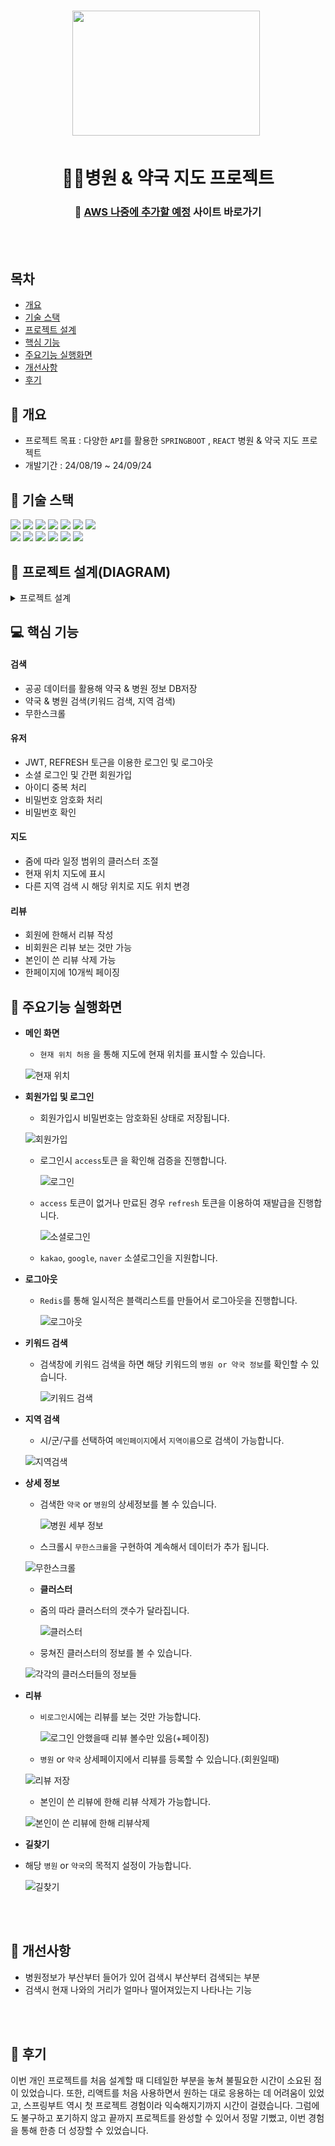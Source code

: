<h1 align='center'> <img src='https://github.com/user-attachments/assets/577abd23-7965-441c-abd4-6769499901ee' style='width: 300px; height: 200px;'>&nbsp;</h1>

<h1  align='center'>🏥💊병원 & 약국 지도 프로젝트</h1>
<div align='center'>
  <h3>
    🔗 <a href="">AWS 나중에 추가할 예정</a> 사이트 바로가기
  </h3>
</div>
<br/><br/>



## 목차
- [개요](https://github.com/k-codingmachine/SpringBoot-React#-개요)
- [기술 스택](https://github.com/k-codingmachine/SpringBoot-React#-기술-스택)
- [프로젝트 설계](https://github.com/k-codingmachine/SpringBoot-React#-프로젝트-설계)
- [핵심 기능](https://github.com/k-codingmachine/SpringBoot-React#-핵심-기능)
- [주요기능 실행화면](https://github.com/k-codingmachine/SpringBoot-React#-주요기능-실행화면)
- [개선사항](https://github.com/k-codingmachine/SpringBoot-React#-개선사항)
- [후기](https://github.com/k-codingmachine/SpringBoot-React#-후기)
  
  


## 🚩 개요
- 프로젝트 목표 : 다양한 `API`를 활용한 `SPRINGBOOT` , `REACT` 병원 & 약국 지도 프로젝트
- 개발기간 : 24/08/19 ~ 24/09/24



## 🔧 기술 스택
<img src="https://img.shields.io/badge/java-007396?style=for-the-badge&logo=java&logoColor=white"> <img src="https://img.shields.io/badge/springboot-6DB33F?style=for-the-badge&logo=springboot&logoColor=white">
<img src="https://img.shields.io/badge/spring Security-6DB33F?style=for-the-badge&logo=springsecurity&logoColor=white"/>
<img src="https://img.shields.io/badge/react-61DAFB?style=for-the-badge&logo=react&logoColor=black">
<img src="https://img.shields.io/badge/html5-%23E34F26.svg?style=for-the-badge&logo=github&logoColor=white">
<img src="https://img.shields.io/badge/css-1572B6?style=for-the-badge&logo=css3&logoColor=white">
<img src="https://img.shields.io/badge/mysql-4479A1?style=for-the-badge&logo=mysql&logoColor=white">
  <br>
<img src="https://img.shields.io/badge/kakaotalk-ffcd00.svg?style=for-the-badge&logo=github&logoColor=white">
<img src="https://img.shields.io/badge/google-4285F4?style=for-the-badge&logo=github&logoColor=white">
<img src="https://img.shields.io/badge/bootstrap-%238511FA.svg?style=for-the-badge&logo=github&logoColor=white">
<img src="https://img.shields.io/badge/github-181717?style=for-the-badge&logo=github&logoColor=white">
<img src="https://img.shields.io/badge/gradle-02303A?style=for-the-badge&logo=gradle&logoColor=white">
<img src="https://img.shields.io/badge/redis-%23DD0031.svg?style=for-the-badge&logo=gradle&logoColor=white">





## 👾 프로젝트 설계(DIAGRAM)
<details><summary>프로젝트 설계</summary>   
<div align="center">          

![config](https://github.com/user-attachments/assets/8755da23-b900-4ca7-80c1-6e7392a067b3)
![controller](https://github.com/user-attachments/assets/d27a5acc-8ff4-41a5-b38c-0c7f4294a19a)
![dto](https://github.com/user-attachments/assets/8bc501af-f384-4a39-b000-8d41fbab2ffb)
![entity](https://github.com/user-attachments/assets/c7c4c255-a299-4bc5-9e9a-68dabffd1176)
![jwt](https://github.com/user-attachments/assets/2e1c439c-eb12-453c-8664-29486dc3a816)
![oauth2](https://github.com/user-attachments/assets/b3b9d5bf-a6b7-4aaf-bb7c-b1cfc327ad14)
![react](https://github.com/user-attachments/assets/76c408ed-193a-4cd6-a947-ac766eab8382)
![repository](https://github.com/user-attachments/assets/9edb0726-4254-48e4-a12c-7bfabb097039)
![service](https://github.com/user-attachments/assets/7878ea31-6d1b-4143-91c7-ebebb3f4eb2d)
![serviceHospital](https://github.com/user-attachments/assets/afae578e-eb6f-4fc4-b89a-39866019c2e3)

</div>            
</details>



## 💻 핵심 기능



#### 검색
- 공공 데이터를 활용해 약국 & 병원 정보 DB저장
- 약국 & 병원 검색(키워드 검색, 지역 검색)
- 무한스크롤


#### 유저
- JWT, REFRESH 토근을 이용한 로그인 및 로그아웃
- 소셜 로그인 및 간편 회원가입
- 아이디 중복 처리
- 비밀번호 암호화 처리
- 비밀번호 확인


#### 지도
- 줌에 따라 일정 범위의 클러스터 조절
- 현재 위치 지도에 표시
- 다른 지역 검색 시 해당 위치로 지도 위치 변경


#### 리뷰
- 회원에 한해서 리뷰 작성
- 비회원은 리뷰 보는 것만 가능
- 본인이 쓴 리뷰 삭제 가능
- 한페이지에 10개씩 페이징

 
## 🎇 주요기능 실행화면



* **메인 화면**
  * `현재 위치 허용` 을 통해 지도에 현재 위치를 표시할 수 있습니다.
    
  ![현재 위치](https://github.com/user-attachments/assets/b8a0dfe1-38b6-46c5-91f1-710982d9db17)
* **회원가입 및 로그인**
  * 회원가입시 비밀번호는 암호화된 상태로 저장됩니다.
  
  ![회원가입](https://github.com/user-attachments/assets/cf8fe243-4a05-4558-874c-30f45f90333c)
  * 로그인시 `access`토큰 을 확인해 검증을 진행합니다.

    ![로그인](https://github.com/user-attachments/assets/e67df1b5-4518-47fe-8811-37beefb38e27)

  * `access` 토큰이 없거나 만료된 경우 `refresh` 토큰을 이용하여 재발급을 진행합니다.
 
    ![소셜로그인](https://github.com/user-attachments/assets/9ec5c877-25f4-48f6-bcb8-d9d057bf99be)

  * `kakao`, `google`, `naver` 소셜로그인을 지원합니다. 

* **로그아웃**
  * `Redis`를 통해 일시적은 블랙리스트를 만들어서 로그아웃을 진행합니다.
 
    ![로그아웃](https://github.com/user-attachments/assets/2fe171fd-2b74-416c-8df0-9a1466939ea3)
      
* **키워드 검색**
  * 검색창에 키워드 검색을 하면 해당 키워드의 `병원 or 약국 정보`를 확인할 수 있습니다.
 
    ![키워드 검색](https://github.com/user-attachments/assets/8141ebcd-ce7b-4eed-bc71-86189755ec47)
 
* **지역 검색**
  * 시/군/구를 선택하여 `메인페이지`에서 `지역이름`으로 검색이 가능합니다.

  ![지역검색](https://github.com/user-attachments/assets/7dc0e2da-c790-4869-91ee-769a276c1ceb)

* **상세 정보**

  * 검색한 `약국` or `병원`의 상세정보를 볼 수 있습니다.
 
    ![병원 세부 정보](https://github.com/user-attachments/assets/46632c06-d516-4f62-b907-87a1f5467b37)

  * 스크롤시 `무한스크롤`을 구현하여 계속해서 데이터가 추가 됩니다.

   ![무한스크롤](https://github.com/user-attachments/assets/1fa8b7b4-2b24-4b46-a82a-6c1a9a10db52)

  
  * **클러스터**
 
  * 줌의 따라 클러스터의 갯수가 달라집니다.
    
    ![클러스터](https://github.com/user-attachments/assets/4d42bcad-c74a-4445-bcc9-a87d089183c8)

  * 뭉쳐진 클러스터의 정보를 볼 수 있습니다.
    
   ![각각의 클러스터들의 정보들](https://github.com/user-attachments/assets/8c666493-95d6-4525-b781-11d267a3c612)
    
* **리뷰**
  * `비로그인`시에는 리뷰를 보는 것만 가능합니다.

    ![로그인 안했을때 리뷰 볼수만 있음(+페이징)](https://github.com/user-attachments/assets/6cbb8413-406b-4510-8fa0-f05bf6210bea)
    
  * `병원` or `약국` 상세페이지에서 리뷰를 등록할 수 있습니다.(회원일때)

  ![리뷰 저장](https://github.com/user-attachments/assets/6ccceb8e-f022-45ea-820c-f36ca8a57f7f)

  
  * 본인이 쓴 리뷰에 한해 리뷰 삭제가 가능합니다.

  ![본인이 쓴 리뷰에 한해 리뷰삭제](https://github.com/user-attachments/assets/e8c5026a-c2a0-4030-b545-0b942861e8fc)


* **길찾기**

* 해당 `병원` or `약국`의 목적지 설정이 가능합니다.

  ![길찾기](https://github.com/user-attachments/assets/7f7330d0-4895-47ef-8b94-d22152e2626e)
 
</details>



<br><br>



## 🌄 개선사항
- 병원정보가 부산부터 들어가 있어 검색시 부산부터 검색되는 부분
- 검색시 현재 나와의 거리가 얼마나 떨어져있는지 나타나는 기능



<br><br>




## 👻 후기

이번 개인 프로젝트를 처음 설계할 때 디테일한 부분을 놓쳐 불필요한 시간이 소요된 점이 있었습니다. 또한, 리액트를 처음 사용하면서 원하는 대로 응용하는 데 어려움이 있었고, 스프링부트 역시 첫 프로젝트 경험이라 익숙해지기까지 시간이 걸렸습니다. 그럼에도 불구하고 포기하지 않고 끝까지 프로젝트를 완성할 수 있어서 정말 기뻤고, 이번 경험을 통해 한층 더 성장할 수 있었습니다.



















